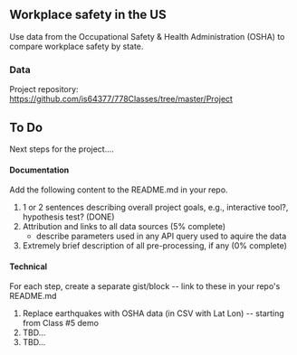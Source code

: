 ## Workplace safety in the US

Use data from the Occupational Safety & Health Administration (OSHA) to compare workplace safety by state.

### Data

Project repository: https://github.com/is64377/778Classes/tree/master/Project

## To Do

Next steps for the project....

#### Documentation

Add the following content to the README.md in your repo.

1. 1 or 2 sentences describing overall project goals, e.g., interactive tool?, hypothesis test? (DONE)
2. Attribution and links to all data sources (5% complete)
    * describe parameters used in any API query used to aquire the data
3. Extremely brief description of all pre-processing, if any (0% complete)

#### Technical

For each step, create a separate gist/block -- link to these in your repo's README.md

1. Replace earthquakes with OSHA data (in CSV with Lat Lon) -- starting from Class #5 demo
2. TBD...
3. TBD...
